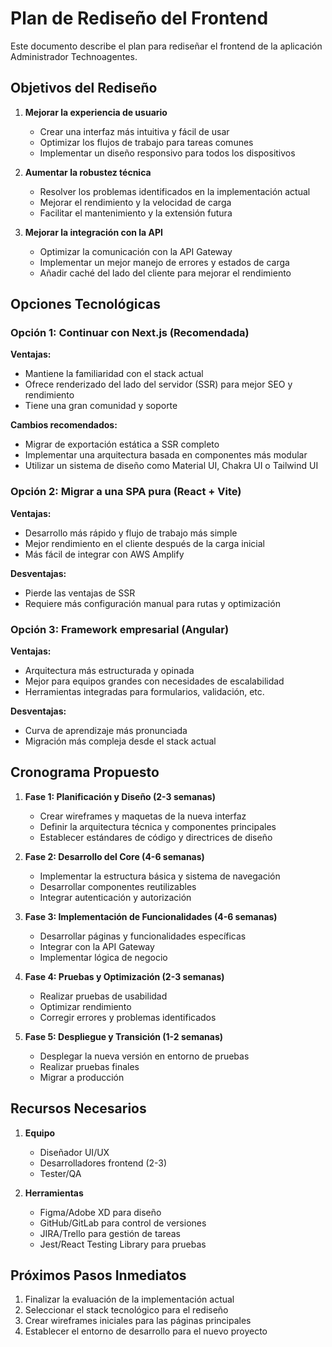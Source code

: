 # Plan de Rediseño del Frontend

Este documento describe el plan para rediseñar el frontend de la aplicación Administrador Technoagentes.

## Objetivos del Rediseño

1. **Mejorar la experiencia de usuario**
   - Crear una interfaz más intuitiva y fácil de usar
   - Optimizar los flujos de trabajo para tareas comunes
   - Implementar un diseño responsivo para todos los dispositivos

2. **Aumentar la robustez técnica**
   - Resolver los problemas identificados en la implementación actual
   - Mejorar el rendimiento y la velocidad de carga
   - Facilitar el mantenimiento y la extensión futura

3. **Mejorar la integración con la API**
   - Optimizar la comunicación con la API Gateway
   - Implementar un mejor manejo de errores y estados de carga
   - Añadir caché del lado del cliente para mejorar el rendimiento

## Opciones Tecnológicas

### Opción 1: Continuar con Next.js (Recomendada)

**Ventajas:**
- Mantiene la familiaridad con el stack actual
- Ofrece renderizado del lado del servidor (SSR) para mejor SEO y rendimiento
- Tiene una gran comunidad y soporte

**Cambios recomendados:**
- Migrar de exportación estática a SSR completo
- Implementar una arquitectura basada en componentes más modular
- Utilizar un sistema de diseño como Material UI, Chakra UI o Tailwind UI

### Opción 2: Migrar a una SPA pura (React + Vite)

**Ventajas:**
- Desarrollo más rápido y flujo de trabajo más simple
- Mejor rendimiento en el cliente después de la carga inicial
- Más fácil de integrar con AWS Amplify

**Desventajas:**
- Pierde las ventajas de SSR
- Requiere más configuración manual para rutas y optimización

### Opción 3: Framework empresarial (Angular)

**Ventajas:**
- Arquitectura más estructurada y opinada
- Mejor para equipos grandes con necesidades de escalabilidad
- Herramientas integradas para formularios, validación, etc.

**Desventajas:**
- Curva de aprendizaje más pronunciada
- Migración más compleja desde el stack actual

## Cronograma Propuesto

1. **Fase 1: Planificación y Diseño (2-3 semanas)**
   - Crear wireframes y maquetas de la nueva interfaz
   - Definir la arquitectura técnica y componentes principales
   - Establecer estándares de código y directrices de diseño

2. **Fase 2: Desarrollo del Core (4-6 semanas)**
   - Implementar la estructura básica y sistema de navegación
   - Desarrollar componentes reutilizables
   - Integrar autenticación y autorización

3. **Fase 3: Implementación de Funcionalidades (4-6 semanas)**
   - Desarrollar páginas y funcionalidades específicas
   - Integrar con la API Gateway
   - Implementar lógica de negocio

4. **Fase 4: Pruebas y Optimización (2-3 semanas)**
   - Realizar pruebas de usabilidad
   - Optimizar rendimiento
   - Corregir errores y problemas identificados

5. **Fase 5: Despliegue y Transición (1-2 semanas)**
   - Desplegar la nueva versión en entorno de pruebas
   - Realizar pruebas finales
   - Migrar a producción

## Recursos Necesarios

1. **Equipo**
   - Diseñador UI/UX
   - Desarrolladores frontend (2-3)
   - Tester/QA

2. **Herramientas**
   - Figma/Adobe XD para diseño
   - GitHub/GitLab para control de versiones
   - JIRA/Trello para gestión de tareas
   - Jest/React Testing Library para pruebas

## Próximos Pasos Inmediatos

1. Finalizar la evaluación de la implementación actual
2. Seleccionar el stack tecnológico para el rediseño
3. Crear wireframes iniciales para las páginas principales
4. Establecer el entorno de desarrollo para el nuevo proyecto
